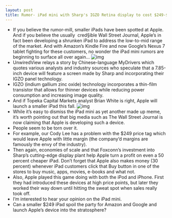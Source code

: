```yaml
---
layout: post
title: Rumor- iPad mini with Sharp's IGZO Retina display to cost $249-$299
---
```

* If you believe the rumor-mill, smaller iPads have been spotted at Apple. And if you believe the usually  cred§ible Wall Street Journal, Apple’s in fact been developing a shrunken iPad to address the low-to-mid range of the market. And with Amazon’s Kindle Fire and now Google’s Nexus 7 tablet fighting for these customers, no wonder the iPad mini rumors are beginning to surface all over again…
![img](http://media.idownloadblog.com/wp-content/uploads/2012/04/ipad-mini-update.jpg)
* UnwiredView relays a story by Chinese-language MyDrivers which quotes various analysts and industry sources who speculate that a 7.85-inch device will feature a screen made by Sharp and incorporating their IGZO panel technology.
* IGZO (indium gallium zinc oxide) technology incorporates a thin-film transistor that allows for thinner devices while reducing power consumption and increasing image quality.
* And if Topeka Capital Markets analyst Brian White is right, Apple will launch a smaller iPad this fall.
![img](http://media.idownloadblog.com/wp-content/uploads/2012/03/iPad-Mini-comparison-t.jpg)
* While it’s easy to dismiss the iPad mini as yet another made up meme, it’s worth pointing out that big media such as The Wall Street Journal is now claiming that Apple is developing such a device.
* People seem to be torn over it.
* For example, our Cody Lee has a problem with the $249 price tag which would leave Apple with little margin (the company’d margins are famously the envy of the industry).
* Then again, economies of scale and that Foxconn’s investment into Sharp’s cutting-edge display plant help Apple turn a profit on even a 50 percent cheaper iPad. Don’t forget that Apple also makes money (30 percent) whenever iPad customers click that Buy button in one of the stores to buy music, apps, movies, e-books and what not.
* Also, Apple played this game doing with both the iPod and iPhone. First they had introduced these devices at high price points, but later they worked their way down until hitting the sweat spot when sales really took off.
* I’m interested to hear your opinion on the iPad mini.
* Can a smaller $249 iPad spoil the party for Amazon and Google and launch Apple’s device into the stratosphere?

